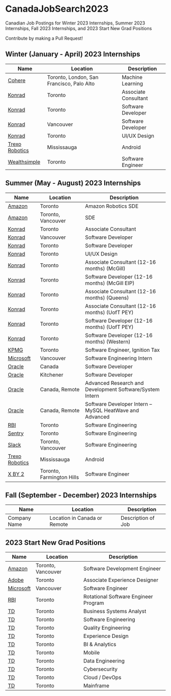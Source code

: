 # CanadaJobSearch2023

Canadian Job Postings for Winter 2023 Internships, Summer 2023 Internships, Fall 2023 Internships, and 2023 Start New Grad Positions

Contribute by making a Pull Request!

## Winter (January - April) 2023 Internships

| Name | Location | Description |
| ----------- | ----------- | ----------- |
| [Cohere](https://angel.co/company/cohere-ai/jobs/2349884-machine-learning-intern-january-2023) | Toronto, London, San Francisco, Palo Alto | Machine Learning |
| [Konrad](https://boards.greenhouse.io/konradgroup/jobs/5253154003) | Toronto | Associate Consultant |
| [Konrad](https://boards.greenhouse.io/konradgroup/jobs/5267988003) | Toronto | Software Developer |
| [Konrad](https://boards.greenhouse.io/konradgroup/jobs/5268091003) | Vancouver | Software Developer |
| [Konrad](https://boards.greenhouse.io/konradgroup/jobs/5267919003) | Toronto | UI/UX Design |
| [Trexo Robotics](https://www.workatastartup.com/jobs/44576) | Mississauga | Android |
| [Wealthsimple](https://jobs.lever.co/wealthsimple/15d31ef8-81dc-419c-b6b4-230d48e18f1c) | Toronto | Software Engineer |

## Summer (May - August) 2023 Internships

| Name | Location | Description |
| ----------- | ----------- | ----------- |
| [Amazon](amazon.jobs/en/jobs/2161874/amazon-robotics-software-development-engineer-sde-co-op-spring-2023) | Toronto | Amazon Robotics SDE |
| [Amazon](https://www.amazon.jobs/en/jobs/2114265/software-development-engineer-intern-2023-canada) | Toronto, Vancouver | SDE |
| [Konrad](https://boards.greenhouse.io/konradgroup/jobs/5252997003) | Toronto | Associate Consultant |
| [Konrad](https://boards.greenhouse.io/konradgroup/jobs/5268160003) | Vancouver | Software Developer |
| [Konrad](https://boards.greenhouse.io/konradgroup/jobs/5268040003) | Toronto | Software Developer |
| [Konrad](https://boards.greenhouse.io/konradgroup/jobs/5267943003) | Toronto | UI/UX Design |
| [Konrad](https://boards.greenhouse.io/konradgroup/jobs/5156727003) | Toronto | Associate Consultant (12-16 months) (McGill) |
| [Konrad](https://boards.greenhouse.io/konradgroup/jobs/5157107003) | Toronto | Software Developer (12-16 months) (McGill EIP) |
| [Konrad](https://boards.greenhouse.io/konradgroup/jobs/5156664003) | Toronto | Associate Consultant (12-16 months) (Queens) |
| [Konrad](https://boards.greenhouse.io/konradgroup/jobs/5156651003) | Toronto | Associate Consultant (12-16 months) (UofT PEY) |
| [Konrad](https://boards.greenhouse.io/konradgroup/jobs/5096604003) | Toronto | Software Developer (12-16 months) (UofT PEY) |
| [Konrad](https://boards.greenhouse.io/konradgroup/jobs/5157070003) | Toronto | Software Developer (12-16 months) (Western) |
| [KPMG](https://careers.kpmg.ca/students/jobs/17000?lang=en-us) | Toronto | Software Engineer, Ignition Tax |
| [Microsoft](https://careers.microsoft.com/students/us/en/job/1368428/Software-Engineering-Intern-Opportunities-for-University-Students-Canada) | Vancouver | Software Engineering Intern |
| [Oracle](https://oracle.taleo.net/careersection/2/jobdetail.ftl?job=220009AF&iniurl.src=LinkedIn&tz=GMT-04%3A00&tzname=America%2FToronto) | Canada | Software Developer |
| [Oracle](https://oracle.taleo.net/careersection/2/jobdetail.ftl?job=22000A6F&iniurl.src=LinkedIn&tz=GMT-04%3A00&tzname=America%2FToronto) | Kitchener | Software Developer |
| [Oracle](https://oracle.taleo.net/careersection/2/jobdetail.ftl?job=22000BND&iniurl.src=LinkedIn&tz=GMT-04%3A00&tzname=America%2FToronto) | Canada, Remote | Advanced Research and Development Software/System Intern |
| [Oracle](https://oracle.taleo.net/careersection/2/jobdetail.ftl?job=21000U5M&iniurl.src=LinkedIn&tz=GMT-04%3A00&tzname=America%2FToronto) | Canada, Remote | Software Developer Intern – MySQL HeatWave and Advanced
| [RBI](https://careers.rbi.com/global/en/job/6262468002/2023-Technical-Development-Program-Summer-Internship-TDP-Software-Engineering-Toronto) | Toronto | Software Engineering |
| [Sentry](https://angel.co/company/sentry/jobs/2339837-software-engineer-intern-summer-2023) | Toronto | Software Engineering |
| [Slack](https://salesforce.wd1.myworkdayjobs.com/en-US/Slack/job/Canada---Vancouver/XMLNAME-2023-Summer-Intern---Software-Engineer--Slack-_JR158798?source=LinkedIn_Slack_Jobs) | Toronto, Vancouver | Software Engineering |
| [Trexo Robotics](https://www.workatastartup.com/jobs/44576) | Mississauga | Android |
| [X BY 2](https://angel.co/company/x-by-2-1/jobs/2169750-software-engineer-internship) | Toronto, Farmington Hills | Software Engineer |

## Fall (September - December) 2023 Internships

| Name | Location | Description |
| ----------- | ----------- | ----------- |
| Company Name | Location in Canada or Remote | Description of Job |

## 2023 Start New Grad Positions

| Name | Location | Description |
| ----------- | ----------- | ----------- |
| [Amazon](https://www.amazon.jobs/en/jobs/2080749/software-development-engineer-2023-canada) | Toronto, Vancouver | Software Development Engineer |
| [Adobe](https://adobe.wd5.myworkdayjobs.com/en-US/external_experienced/job/XMLNAME-2023-University-Graduate---Associate-Experience-Designer_R130677-1?locationCountry=a30a87ed25634629aa6c3958aa2b91ea) | Toronto | Associate Experience Designer |
| [Microsoft](https://careers.microsoft.com/students/us/en/job/1368447/Software-Engineering-Fulltime-Opportunities-for-University-Graduates-Canada) | Vancouver | Software Engineer |
| [RBI](https://careers.rbi.com/global/en/job/6262338002/2023-Technical-Development-Program-TDP-Software-Engineering-Full-Time) | Toronto | Rotational Software Engineer Program |
| [TD](https://jobs.td.com/en-CA/jobs/15611105/business-systems-analyst-associate-toronto-ca/) | Toronto | Business Systems Analyst |
| [TD](https://jobs.td.com/en-CA/jobs/15612576/software-engineer-associate-toronto-ca/) | Toronto | Software Engineering |
| [TD](https://jobs.td.com/en-CA/jobs/15614749/quality-engineering-associate-toronto-ca/) | Toronto | Quality Engineering |
| [TD](https://jobs.td.com/en-CA/jobs/16399130/experience-design-intern-co-op-toronto-ca/) | Toronto | Experience Design |
| [TD](https://jobs.td.com/en-CA/jobs/16530935/data-analytics-business-insights-analytics-associate-undergrad-toronto-ca/) | Toronto | BI & Analytics |
| [TD](https://jobs.td.com/en-CA/jobs/15614747/mobile-software-engineer-associate-toronto-ca/) | Toronto | Mobile |
| [TD](https://jobs.td.com/en-CA/jobs/15614748/data-engineer-associate-toronto-ca/) | Toronto | Data Engineering |
| [TD](https://jobs.td.com/en-CA/jobs/15614750/cyber-security-associate-toronto-ca/) | Toronto | Cybersecurity |
| [TD](https://jobs.td.com/en-CA/jobs/15614751/cloud-devops-engineer-associate-toronto-ca/) | Toronto | Cloud / DevOps |
| [TD](https://jobs.td.com/en-CA/jobs/15739562/mainframe-developer-associate-program-toronto-ca/) | Toronto | Mainframe |
